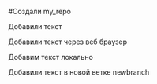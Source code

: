 #Создали my_repo

Добавили текст

Добавили текст через веб браузер

Добавим текст локально

Добавили текст в новой ветке newbranch
